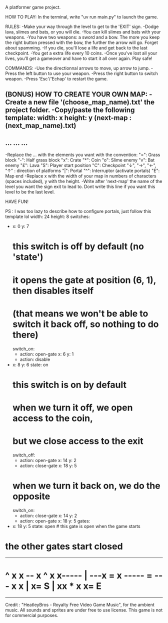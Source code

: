 A platformer game project.

HOW TO PLAY:
In the terminal, write "uv run main.py" to launch the game.

RULES:
-Make your way through the level to get to the 'EXIT' sign.
-Dodge lava, slimes and bats, or you will die.
-You can kill slimes and bats with your weapons.
-You have two weapons: a sword and a bow. The more you keep the right button pressed with the bow, the further the arrow will go. Forget about spamming.
-If you die, you'll lose a life and get back to the last checkpoint.
-You get a extra life every 10 coins.
-Once you've lost all your lives, you'll get a gameover and have to start it all over again. Play safe!

COMMANDS:
-Use the directionnal arrows to move, up arrow to jump.
-Press the left button to use your weapon.
-Press the right button to switch weapon.
-Press 'Esc'/'Echap' to restart the game.


(BONUS) HOW TO CREATE YOUR OWN MAP:
-Create a new file '(choose_map_name).txt' the project folder.
-Copy/paste the following template:
width: x
height: y
(next-map : (next_map_name).txt)
---
...
...
...
---
-Replace the ... with the elements you want with the convention:
    "=":   Grass block
    "-":   Half grass block
    "x":   Crate
    "*":   Coin
    "o":   Slime enemy
    "v":   Bat enemy
    "£":   Lava
    "S":   Player start position
    "C":   Checkpoint
    "↓", "→", "←", "↑" : direction of platforms
    "|":   Portal
    "^":   Interruptor (activate portals)
    "E":   Map end
-Replace x with the width of your map in numbers of characters (spaces included), y with the height.
-Write after 'next-map' the name of the level you want the sign exit to lead to. Dont write this line if you want this level to be the last level.


HAVE FUN!



PS : I was too lazy to describe how to configure portals, just follow this template lol
width: 24
height: 8
switches:
  - x: 0
    y: 7
    # this switch is off by default (no 'state')
    # it opens the gate at position (6, 1), then disables itself
    # (that means we won't be able to switch it back off, so nothing to do there)
    switch_on:
      - action: open-gate
        x: 6
        y: 1
      - action: disable
  - x: 8
    y: 6
    state: on 
    # this switch is on by default
    # when we turn it off, we open access to the coin,
    # but we close access to the exit
    switch_off:
      - action: open-gate
        x: 14
        y: 2
      - action: close-gate
        x: 18
        y: 5
    # when we turn it back on, we do the opposite
    switch_on:
      - action: close-gate
        x: 14
        y: 2
      - action: open-gate
        x: 18
        y: 5
gates:
  - x: 18
    y: 5
    state: open # this gate is open when the game starts
  # the other gates start closed
---
^     x           x
--    x ^         x
      x-----      |
   ---x           =
      x   -----   =
---   x   x   |  x=
 S    |  xx * x  x=  E
========================
---



Credit :
"HeatleyBros - Royalty Free Video Game Music",  for the ambient music.
All sounds and sprites are under free to use license.
This game is not for commercial purposes.
